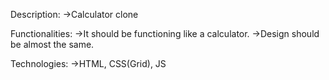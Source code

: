   Description: 
->Calculator clone  

  Functionalities: 
->It should be functioning like a calculator. 
->Design should be almost the same.  

  Technologies:
->HTML, CSS(Grid), JS
